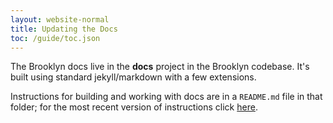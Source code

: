 ```yaml
---
layout: website-normal
title: Updating the Docs
toc: /guide/toc.json
---
```


<!-- TODO retire this page -->

The Brooklyn docs live in the **docs** project in the Brooklyn codebase.
It's built using standard jekyll/markdown with a few extensions.

Instructions for building and working with docs are in a `README.md` file
in that folder; for the most recent version of instructions click
[here](https://github.com/apache/brooklyn-docs/tree/master/README.md).
